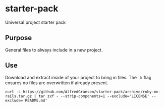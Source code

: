 # starter-pack
Universal project starter pack

## Purpose
General files to always include in a new project.

## Use
Download and extract inside of your project to bring in files. The `-k` flag ensures no files are overwritten if already present.

```curl -L https://github.com/AlfredGranson/starter-pack/archive/ruby-on-rails.tar.gz | tar zxf - --strip-components=1 --exclude='LICENSE' --exclude='README.md'```
